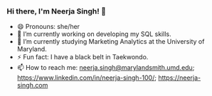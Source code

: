 ### Hi there, I'm Neerja Singh! 👋

- 😄 Pronouns: she/her
- 🔭 I’m currently working on developing my SQL skills.
- 🌱 I’m currently studying Marketing Analytics at the University of Maryland.
- ⚡ Fun fact: I have a black belt in Taekwondo.
- 📫 How to reach me: neerja.singh@marylandsmith.umd.edu; https://www.linkedin.com/in/neerja-singh-100/; https://neerja-singh.com


<!--
**neerjasingh57/neerjasingh57** is a ✨ _special_ ✨ repository because its `README.md` (this file) appears on your GitHub profile.

Here are some ideas to get you started:

- 🔭 I’m currently working on developing my SQL skills.
- 🌱 I’m currently studying Marketing Analytics at the University of Maryland.
- 📫 How to reach me: linkedin: https://www.linkedin.com/in/neerja-singh-100/
- 😄 Pronouns: she/her
- ⚡ Fun fact: I have a black belt in Taekwondo.
-->
